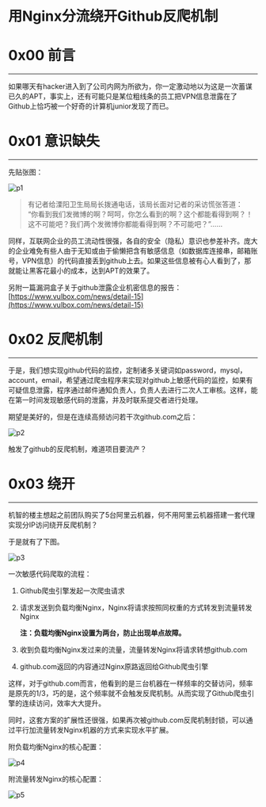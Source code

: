 # 用Nginx分流绕开Github反爬机制

0x00 前言
=======

* * *

如果哪天有hacker进入到了公司内网为所欲为，你一定激动地以为这是一次蓄谋已久的APT，事实上，还有可能只是某位粗线条的员工把VPN信息泄露在了Github上恰巧被一个好奇的计算机junior发现了而已。

0x01 意识缺失
=========

* * *

先贴张图：

![p1](http://drops.javaweb.org/uploads/images/f8dddff57881d375d60b8d740ccc3b47973838e7.jpg)

> 有记者给溧阳卫生局局长拨通电话，该局长面对记者的采访慌张答道：  
> “你看到我们发微博的啊？呵呵，你怎么看到的啊？这个都能看得到啊？！这不可能吧？我们两个发微博你都能看得到啊？不可能吧？”……

同样，互联网企业的员工流动性很强，各自的安全（隐私）意识也参差补齐。庞大的企业难免有些人由于无知或由于偷懒把含有敏感信息（如数据库连接串，邮箱账号，VPN信息）的代码直接丢到github上去。如果这些信息被有心人看到了，那就能让黑客花最小的成本，达到APT的效果了。

另附一篇漏洞盒子关于github泄露企业机密信息的报告：  
[https://www.vulbox.com/news/detail-15](https://www.vulbox.com/news/detail-15)

0x02 反爬机制
=========

* * *

于是，我们想实现github代码的监控，定制诸多关键词如password，mysql，account，email，希望通过爬虫程序来实现对github上敏感代码的监控，如果有可疑信息泄露，程序通过邮件通知负责人，负责人去进行二次人工审核。这样，能在第一时间发现敏感代码的泄露，并及时联系提交者进行处理。

期望是美好的，但是在连续高频访问若干次github.com之后：

![p2](http://drops.javaweb.org/uploads/images/c907a7653beec50b9424dce0b83e7c75c254d026.jpg)

触发了github的反爬机制，难道项目要流产？

0x03 绕开
=======

* * *

机智的楼主想起之前团队购买了5台阿里云机器，何不用阿里云机器搭建一套代理实现分IP访问绕开反爬机制？

于是就有了下图。

![p3](http://drops.javaweb.org/uploads/images/ca6bdede337b6917c367bbca915a37a003859e55.jpg)

一次敏感代码爬取的流程：

1.  Github爬虫引擎发起一次爬虫请求
2.  请求发送到负载均衡Nginx，Nginx将请求按照同权重的方式转发到流量转发Nginx
    
    **注：负载均衡Nginx设置为两台，防止出现单点故障。**
    
3.  收到负载均衡Nginx发过来的流量，流量转发Nginx将请求转想github.com
    
4.  github.com返回的内容通过Nginx原路返回给Github爬虫引擎
    

这样，对于github.com而言，他看到的是三台机器在一样频率的交替访问，频率是原先的1/3，巧的是，这个频率就不会触发反爬机制。从而实现了Github爬虫引擎的连续访问，效率大大提升。

同时，这套方案的扩展性还很强，如果再次被github.com反爬机制封锁，可以通过平行加流量转发Nginx机器的方式来实现水平扩展。

附负载均衡Nginx的核心配置：

![p4](http://drops.javaweb.org/uploads/images/34a1ea4a338fac4233ea21378a7d924f03ee6be9.jpg)

附流量转发Nginx的核心配置：

![p5](http://drops.javaweb.org/uploads/images/a97bc5336ae70116f999fffcd9bc4dbc2c94af83.jpg)
